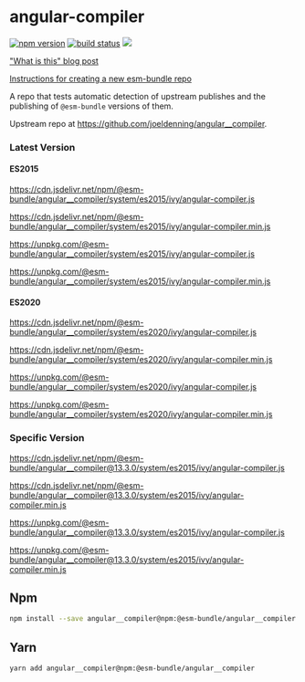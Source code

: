 # angular-compiler

[![npm version](https://img.shields.io/npm/v/@esm-bundle/angular__compiler.svg?style=flat)](https://www.npmjs.com/package/@esm-bundle/angular__compiler) [![build status](https://travis-ci.com/esm-bundle/angular__compiler.svg?branch=master)](https://travis-ci.com/esm-bundle/angular__compiler) [![](https://data.jsdelivr.com/v1/package/npm/@esm-bundle/angular__compiler/badge)](https://www.jsdelivr.com/package/npm/@esm-bundle/angular__compiler)

["What is this" blog post](https://medium.com/@joeldenning/an-esm-bundle-for-any-npm-package-5f850db0e04d)

[Instructions for creating a new esm-bundle repo](https://github.com/esm-bundle/new-repo-instructions)

A repo that tests automatic detection of upstream publishes and the publishing of `@esm-bundle` versions of them.

Upstream repo at https://github.com/joeldenning/angular__compiler.

### Latest Version

#### ES2015

https://cdn.jsdelivr.net/npm/@esm-bundle/angular__compiler/system/es2015/ivy/angular-compiler.js

https://cdn.jsdelivr.net/npm/@esm-bundle/angular__compiler/system/es2015/ivy/angular-compiler.min.js

https://unpkg.com/@esm-bundle/angular__compiler/system/es2015/ivy/angular-compiler.js

https://unpkg.com/@esm-bundle/angular__compiler/system/es2015/ivy/angular-compiler.min.js

#### ES2020

https://cdn.jsdelivr.net/npm/@esm-bundle/angular__compiler/system/es2020/ivy/angular-compiler.js

https://cdn.jsdelivr.net/npm/@esm-bundle/angular__compiler/system/es2020/ivy/angular-compiler.min.js

https://unpkg.com/@esm-bundle/angular__compiler/system/es2020/ivy/angular-compiler.js

https://unpkg.com/@esm-bundle/angular__compiler/system/es2020/ivy/angular-compiler.min.js

### Specific Version

https://cdn.jsdelivr.net/npm/@esm-bundle/angular__compiler@13.3.0/system/es2015/ivy/angular-compiler.js

https://cdn.jsdelivr.net/npm/@esm-bundle/angular__compiler@13.3.0/system/es2015/ivy/angular-compiler.min.js

https://unpkg.com/@esm-bundle/angular__compiler@13.3.0/system/es2015/ivy/angular-compiler.js

https://unpkg.com/@esm-bundle/angular__compiler@13.3.0/system/es2015/ivy/angular-compiler.min.js

## Npm

```sh
npm install --save angular__compiler@npm:@esm-bundle/angular__compiler
```

## Yarn

```sh
yarn add angular__compiler@npm:@esm-bundle/angular__compiler
```
